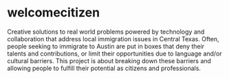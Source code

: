 # welcomecitizen
Creative solutions to real world problems powered by technology and collaboration that address local immigration issues in Central Texas.  Often, people seeking to immigrate to Austin are put in boxes that deny their talents and contributions, or limit their opportunities due to language and/or cultural barriers.   This project is about breaking down these barriers and allowing people to fulfill their potential as citizens and professionals.
